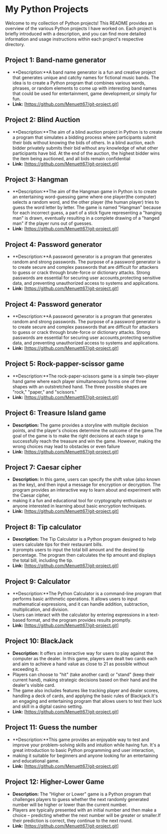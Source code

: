 # My Python Projects

Welcome to my collection of Python projects! This README provides an overview of the various Python projects I have worked on. Each project is briefly introduced with a description,
and you can find more detailed information and usage instructions within each project's respective directory.
## Project 1: Band-name generator
- **Description:**A band name generator is a fun and creative project that generates unique and catchy names for fictional music bands. The idea is to create a Python program that combines various words,
  phrases, or random elements to come up with interesting band names that could be used for entertainment, game development,or simply for fun.
- **Link:** [https://github.com/Menuett67/git-project.git]
  
## Project 2: Blind Auction
- **Description:**The aim of a blind auction project in Python is to create a program that simulates a bidding process where participants submit their bids without knowing the bids of others.
  In a blind auction, each bidder privately submits their bid without any knowledge of what other participants have bid. At the end of the auction, the highest bidder wins the item being auctioned, and all bids remain confidential
- **Link:** [https://github.com/Menuett67/git-project.git]
  
## Project 3: Hangman
- **Description:**The aim of the Hangman game in Python is to create an entertaining word-guessing game where one player(the computer) selects a random word, and the other player (the human player)
tries to guess the word letter by letter. The game is named "Hangman" because for each incorrect guess, a part of a stick figure representing a "hanging man" is drawn, eventually resulting in a complete drawing of a "hanged man" if the
player runs out of guesses.
- **Link:** [https://github.com/Menuett67/git-project.git]
  
## Project 4: Password generator
- **Description:**A password generator is a program that generates random and strong passwords. The purpose of a password generator is to create secure and complex passwords that are difficult for attackers
 to guess or crack through brute-force or dictionary attacks. Strong passwords are essential for securing user accounts,protecting sensitive data, and preventing unauthorized access to systems and applications.
- **Link:** [https://github.com/Menuett67/git-project.git]
## Project 4: Password generator
- **Description:**A password generator is a program that generates random and strong passwords. The purpose of a password generator is to create secure and complex passwords that are difficult for attackers
 to guess or crack through brute-force or dictionary attacks. Strong passwords are essential for securing user accounts,protecting sensitive data, and preventing unauthorized access to systems and applications.
- **Link:** [https://github.com/Menuett67/git-project.git]
## Project 5: Rock-papper-scissor game
- **Description:**The rock-paper-scissors game is a simple two-player hand game where each player simultaneously forms one of three shapes with an outstretched hand. The three possible shapes are "rock," "paper," and "scissors."
- **Link:** [https://github.com/Menuett67/git-project.git]
## Project 6: Treasure Island game
- **Description:** The game provides a storyline with multiple decision points, and the player's choices determine the outcome of the game.The goal of the game is to make the right decisions at each stage to successfully reach the
treasure and win the game. However, making the wrong choices may lead to obstacles or even failure
- **Link:** [https://github.com/Menuett67/git-project.git]
## Project 7: Caesar cipher
- **Description:**  In this game, users can specify the shift value (also known as the key), and then input a message for encryption or decryption. The program provides an interactive way to learn about and experiment with the Caesar cipher,
-  making it a fun and educational tool for cryptography enthusiasts or anyone interested in learning about basic encryption techniques.
- **Link:** [https://github.com/Menuett67/git-project.git]
## Project 8: Tip calculator
- **Description:** The Tip Calculator is a Python program designed to help users calculate tips for their restaurant bills.
-  It prompts users to input the total bill amount and the desired tip percentage. The program then calculates the tip amount and displays the total bill, including the tip. 
- **Link:** [https://github.com/Menuett67/git-project.git]
## Project 9: Calculator
- **Description:**The Python Calculator is a command-line program that performs basic arithmetic operations. It allows users to input mathematical expressions, and it can handle addition, subtraction, multiplication, and division.
-  Users can interact with the calculator by entering expressions in a text-based format, and the program provides results promptly.
- **Link:** [https://github.com/Menuett67/git-project.git]
## Project 10: BlackJack
- **Description:**  It offers an interactive way for users to play against the computer as the dealer. In this game, players are dealt two cards each and aim to achieve a hand value as close to 21 as possible without exceeding it.
-  Players can choose to "hit" (take another card) or "stand" (keep their current hand), making strategic decisions based on their hand and the dealer's visible card.
-  The game also includes features like tracking player and dealer scores, handling a deck of cards, and applying the basic rules of Blackjack.It's an engaging and entertaining program that allows users to test their luck and skill in a digital casino setting.
- **Link:** [https://github.com/Menuett67/git-project.git]
## Project 11: Guess the number
- **Description:**This game provides an enjoyable way to test and improve your problem-solving skills and intuition while having fun. It's a great introduction to basic Python programming and user interaction,
- making it suitable for beginners and anyone looking for an entertaining and educational game.
- **Link:** [https://github.com/Menuett67/git-project.git]
## Project 12: Higher-Lower Game
- **Description:** The "Higher or Lower" game is a Python program that challenges players to guess whether the next randomly generated number will be higher or lower than the current number.
-  Players are typically presented with an initial number and then make a choice – predicting whether the next number will be greater or smaller.If their prediction is correct, they continue to the next round.
- **Link:** [https://github.com/Menuett67/git-project.git]
  

 

